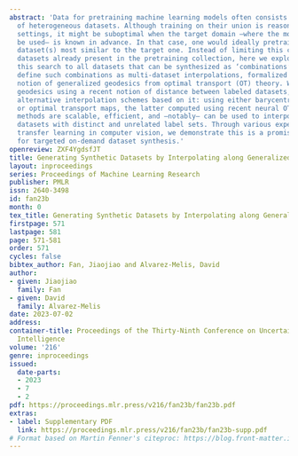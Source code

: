 ```yaml
---
abstract: 'Data for pretraining machine learning models often consists of collections
  of heterogeneous datasets. Although training on their union is reasonable in agnostic
  settings, it might be suboptimal when the target domain —where the model will ultimately
  be used— is known in advance. In that case, one would ideally pretrain only on the
  dataset(s) most similar to the target one. Instead of limiting this choice to those
  datasets already present in the pretraining collection, here we explore extending
  this search to all datasets that can be synthesized as ‘combinations’ of them. We
  define such combinations as multi-dataset interpolations, formalized through the
  notion of generalized geodesics from optimal transport (OT) theory. We compute these
  geodesics using a recent notion of distance between labeled datasets, and derive
  alternative interpolation schemes based on it: using either barycentric projections
  or optimal transport maps, the latter computed using recent neural OT methods. These
  methods are scalable, efficient, and —notably— can be used to interpolate even between
  datasets with distinct and unrelated label sets. Through various experiments in
  transfer learning in computer vision, we demonstrate this is a promising new approach
  for targeted on-demand dataset synthesis.'
openreview: ZXF4YgdsfJT
title: Generating Synthetic Datasets by Interpolating along Generalized Geodesics
layout: inproceedings
series: Proceedings of Machine Learning Research
publisher: PMLR
issn: 2640-3498
id: fan23b
month: 0
tex_title: Generating Synthetic Datasets by Interpolating along Generalized Geodesics
firstpage: 571
lastpage: 581
page: 571-581
order: 571
cycles: false
bibtex_author: Fan, Jiaojiao and Alvarez-Melis, David
author:
- given: Jiaojiao
  family: Fan
- given: David
  family: Alvarez-Melis
date: 2023-07-02
address:
container-title: Proceedings of the Thirty-Ninth Conference on Uncertainty in Artificial
  Intelligence
volume: '216'
genre: inproceedings
issued:
  date-parts:
  - 2023
  - 7
  - 2
pdf: https://proceedings.mlr.press/v216/fan23b/fan23b.pdf
extras:
- label: Supplementary PDF
  link: https://proceedings.mlr.press/v216/fan23b/fan23b-supp.pdf
# Format based on Martin Fenner's citeproc: https://blog.front-matter.io/posts/citeproc-yaml-for-bibliographies/
---
```

